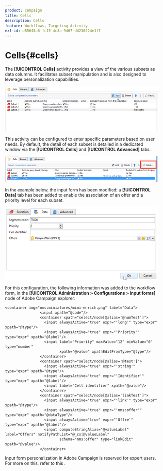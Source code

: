 ```yaml
---
product: campaign
title: Cells
description: Cells
feature: Workflows, Targeting Activity
exl-id: d85645a6-fc15-4c3a-9d67-d4230224e1f7
---
```

# Cells{#cells}

The **[!UICONTROL Cells]** activity provides a view of the various subsets as data columns. It facilitates subset manipulation and is also designed to leverage personalization capabilities.

![](assets/wf_split_cells.png)

This activity can be configured to enter specific parameters based on user needs. By default, the detail of each subset is detailed in a dedicated window via the **[!UICONTROL Cells]** and **[!UICONTROL Advanced]** tabs. 

![](assets/wf_split_cells_with_customization.png)

In the example below, the input form has been modified: a **[!UICONTROL Data]** tab has been added to enable the association of an offer and a priority level for each subset.

![](assets/cells-activity-sample.png)

For this configuration, the following information was added to the workflow form, in the **[!UICONTROL Administration > Configurations > Input forms]** node of Adobe Campaign explorer:

```
<container img="nms:miniatures/mini-enrich.png" label="Data">
                <input xpath="@code"/>
                <container xpath="select/node[@alias='@numTest']">
                  <input alwaysActive="true" expr="'long'" type="expr" xpath="@type"/>
                  <input alwaysActive="true" expr="'Priority'" type="expr" xpath="@label"/>
                  <input label="Priority" maxValue="12" minValue="0" type="number"
                         xpath="@value" xpathEditFromType="@type"/>
                </container>
                <container xpath="select/node[@alias='@test']">
                  <input alwaysActive="true" expr="'string'" type="expr" xpath="@type"/>
                  <input alwaysActive="true" expr="'Identifier'" type="expr" xpath="@label"/>
                  <input label="Cell identifier" xpath="@value"/>
                </container>
                <container xpath="select/node[@alias='linkTest']">
                  <input alwaysActive="true" expr="'link'" type="expr" xpath="@type"/>
                  <input alwaysActive="true" expr="'nms:offer'" type="expr" xpath="@dataType"/>
                  <input alwaysActive="true" expr="'Offre'" type="expr" xpath="@label"/>
                  <input computeStringAlias="@valueLabel" label="Offers" notifyPathList="@_cs|@valueLabel"
                         schema="nms:offer" type="linkEdit" xpath="@value"/>
                </container>
```

Input form personalization in Adobe Campaign is reserved for expert users. For more on this, refer to this  .

